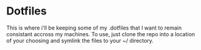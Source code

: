 # Dotfiles
This is where i'll be keeping some of my .dotfiles that I want to remain consistant accross my machines.
To use, just clone the repo into a location of your choosing and symlink the files to your ~/ directory.
